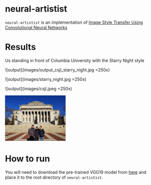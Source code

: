 # neural-artistist

`neural-artistist` is an implementation of [Image Style Transfer Using Convolutional Neural Networks](https://www.cv-foundation.org/openaccess/content_cvpr_2016/papers/Gatys_Image_Style_Transfer_CVPR_2016_paper.pdf)

# Results

Us standing in front of Columbia University with the Starry Night style

![output](images/output_csjl_starry_night.jpg =250x)

![output](images/starry_night.jpg =250x)

![output](images/csjl.jpeg =250x)

<img src="images/csjl.jpeg" alt="drawing" width="200"/>

# How to run
You will need to download the pre-trained VGG19 model from [here](https://github.com/machrisaa/tensorflow-vgg) and place it to the root directory of `neural-artistist`.
